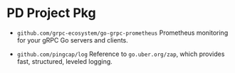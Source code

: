 
# PD Project Pkg

- `github.com/grpc-ecosystem/go-grpc-prometheus` Prometheus monitoring for your gRPC Go servers and clients.

- `github.com/pingcap/log` Reference to `go.uber.org/zap`, which provides fast, structured, leveled logging.